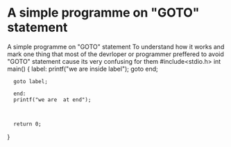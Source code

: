 # A simple programme on "GOTO" statement
 A simple programme on "GOTO" statement To understand how it works and mark one thing that most of the devrloper or programmer preffered to avoid "GOTO" statement cause its very confusing for them 
#include<stdio.h>
int main()
{
    label:
      printf("we are inside label");
      goto end;

      goto label;

      end:
      printf("we are  at end");
      


      return 0;
}